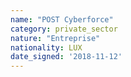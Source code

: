 ```yaml
---
name: "POST Cyberforce"
category: private_sector
nature: "Entreprise"
nationality: LUX
date_signed: '2018-11-12'
---
```

    